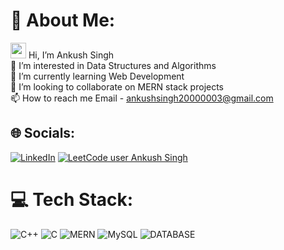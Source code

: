 # 💫 About Me:
<img src="https://github-production-user-asset-6210df.s3.amazonaws.com/24524555/238178097-766d336d-b87d-44ba-807c-c51de2bc6b4d.gif" width="25" height="25"/> Hi, I’m Ankush Singh<br>👀 I’m interested in Data Structures and Algorithms<br>🌱 I’m currently learning Web Development<br>💞️ I’m looking to collaborate on MERN stack projects<br>📫 How to reach me Email - ankushsingh20000003@gmail.com

## 🌐 Socials:
[![LinkedIn](https://img.shields.io/badge/LinkedIn-0077B5?style=for-the-badge&logo=linkedin&logoColor=white)](https://www.linkedin.com/in/ankush-singh-/) 
[![LeetCode user Ankush Singh](https://img.shields.io/badge/dynamic/json?style=for-the-badge&labelColor=black&color=%23ffa116&label=Solved&query=solved&url=https%3A%2F%2Fleetcode-badge.vercel.app%2Fapi%2Fusers%2Fankush920&logo=leetcode&logoColor=yellow)](https://leetcode.com/ankush920/)

# 💻 Tech Stack:
![C++](https://img.shields.io/badge/c++-%2300599C.svg?style=for-the-badge&logo=c%2B%2B&logoColor=white) ![C](https://img.shields.io/badge/c-%2300599C.svg?style=for-the-badge&logo=c&logoColor=white) ![MERN](https://img.shields.io/badge/MERN-%2300599C.svg?style=for-the-badge&logo=MERN&logoColor=white)  ![MySQL](https://img.shields.io/badge/mysql-%2300f.svg?style=for-the-badge&logo=mysql&logoColor=white) ![DATABASE](https://img.shields.io/badge/DATABASE-%2300599C.svg?style=for-the-badge&logo=DATABASE&logoColor=white) 
<!---
ankush788/ankush788 is a ✨ special ✨ repository because its `README.md` (this file) appears on your GitHub profile.
You can click the Preview link to take a look at your changes.
--->
